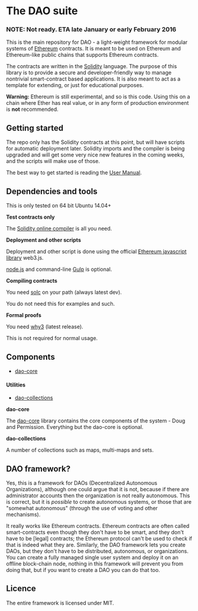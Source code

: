 # The DAO suite

### NOTE: Not ready. ETA late January or early February 2016

This is the main repository for DAO - a light-weight framework for modular systems of [Ethereum](https://ethereum.org/) contracts. It is meant to be used on Ethereum and Ethereum-like public chains that supports Ethereum contracts.

The contracts are written in the [Solidity](http://solidity.readthedocs.org/en/latest/index.html) language. The purpose of this library is to provide a secure and developer-friendly way to manage nontrivial smart-contract based applications. It is also meant to act as a template for extending, or just for educational purposes.

**Warning:** Ethereum is still experimental, and so is this code. Using this on a chain where Ether has real value, or in any form of production environment is **not** recommended.

## Getting started

The repo only has the Solidity contracts at this point, but will have scripts for automatic deployment later. Solidity imports and the compiler is being upgraded and will get some very nice new features in the coming weeks, and the scripts will make use of those.

The best way to get started is reading the [User Manual](./docs/Manual.md).

## Dependencies and tools

This is only tested on 64 bit Ubuntu 14.04+

**Test contracts only**

The [Solidity online compiler](https://chriseth.github.io/browser-solidity/) is all you need.

**Deployment and other scripts**

Deployment and other script is done using the official [Ethereum javascript library](https://github.com/ethereum/web3.js) web3.js.

[node.js](https://nodejs.org/en/) and command-line [Gulp](http://gulpjs.com/) is optional.

**Compiling contracts**

You need [solc](https://github.com/ethereum/solidity) on your path (always latest dev).

You do not need this for examples and such.

**Formal proofs**

You need [why3](http://why3.lri.fr/) (latest release).

This is not required for normal usage.

## Components

- [dao-core](https://github.com/smartcontractproduction/dao-core)

#### Utilities

- [dao-collections](https://github.com/smartcontractproduction/dao-collections)

**dao-core**

The [dao-core](https://github.com/smartcontractproduction/dao-core) library contains the core components of the system - Doug and Permission. Everything but the dao-core is optional.

**dao-collections**

A number of collections such as maps, multi-maps and sets.

## DAO framework?

Yes, this is a framework for DAOs (Decentralized Autonomous Organizations), although one could argue that it is not, because if there are administrator accounts then the organization is not really autonomous. This is correct, but it is *possible* to create autonomous systems, or those that are "somewhat autonomous" (through the use of voting and other mechanisms). 

It really works like Ethereum contracts. Ethereum contracts are often called smart-contracts even though they don't have to be smart, and they don't have to be [legal] contracts; the Ethereum protocol can't be used to check if that is indeed what they are. Similarly, the DAO framework lets you create DAOs, but they don't have to be distributed, autonomous, or organizations. You can create a fully managed single user system and deploy it on an offline block-chain node, nothing in this framework will prevent you from doing that, but if you want to create a DAO you can do that too.

## Licence

The entire framework is licensed under MIT.